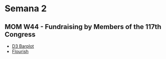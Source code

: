 # Semana 2
## MOM W44 - Fundraising by Members of the 117th Congress
- [D3 Barplot](https://hmreumann.github.io/ecd2022a/s2/barchart.html)
- [Flourish](https://hmreumann.github.io/ecd2022a/s2/flourish-beeswarm.html)

